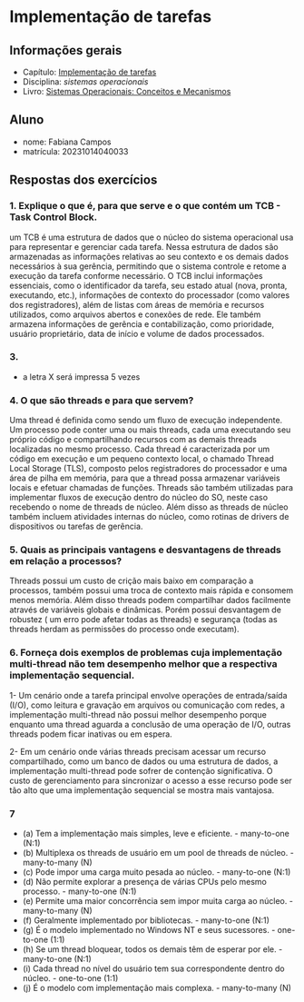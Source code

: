 # Implementação de tarefas

## Informações gerais

- Capítulo: [Implementação de tarefas](https://wiki.inf.ufpr.br/maziero/lib/exe/fetch.php?media=socm:socm-05.pdf)
- Disciplina: *sistemas operacionais*
- Livro: [Sistemas Operacionais: Conceitos e Mecanismos](https://wiki.inf.ufpr.br/maziero/doku.php?id=socm:start)

## Aluno

- nome: Fabiana Campos
- matrícula: 20231014040033

## Respostas dos exercícios

### 1. Explique o que é, para que serve e o que contém um TCB - Task Control Block.
um TCB é uma estrutura de dados que o núcleo do sistema operacional usa para representar e gerenciar cada tarefa. Nessa estrutura de dados são armazenadas as informações relativas ao seu contexto e os demais dados necessários à sua gerência, permitindo que o sistema controle e retome a execução da tarefa conforme necessário. O TCB inclui informações essenciais, como o identificador da tarefa, seu estado atual (nova, pronta, executando, etc.), informações de contexto do processador (como valores dos registradores), além de listas com áreas de memória e recursos utilizados, como arquivos abertos e conexões de rede. Ele também armazena informações de gerência e contabilização, como prioridade, usuário proprietário, data de início e volume de dados processados. 

### 3. 
- a letra X será impressa 5 vezes

### 4. O que são threads e para que servem? 
Uma thread é definida como sendo um fluxo de execução independente. Um processo pode conter uma ou mais threads, cada uma executando seu próprio código e compartilhando recursos com as demais threads localizadas no mesmo processo. Cada thread é caracterizada por um código em execução e um pequeno contexto local, o chamado Thread Local Storage (TLS), composto pelos registradores do processador e uma área de pilha em memória, para que a thread possa armazenar variáveis locais e efetuar chamadas de funções. Threads são também utilizadas para implementar fluxos de execução dentro do núcleo do SO, neste caso recebendo o nome de threads de núcleo. Além disso as threads de núcleo também incluem atividades internas do núcleo, como rotinas de drivers de dispositivos ou tarefas de gerência.

### 5. Quais as principais vantagens e desvantagens de threads em relação a processos?
Threads possui um custo de crição mais baixo em comparação a processos, também possui uma troca de contexto mais rápida e consomem menos memória. Além disso threads podem compartilhar dados facilmente através de variáveis globais e dinâmicas. Porém possui desvantagem de robustez ( um erro pode afetar todas as threads) e segurança (todas as threads
herdam as permissões do processo onde executam).


### 6. Forneça dois exemplos de problemas cuja implementação multi-thread não tem desempenho melhor que a respectiva implementação sequencial.
1- Um cenário onde a tarefa principal envolve operações de entrada/saída (I/O), como leitura e gravação em arquivos ou comunicação com redes, a implementação multi-thread não possui melhor desempenho porque enquanto uma thread aguarda a conclusão de uma operação de I/O, outras threads podem ficar inativas ou em espera.

2- Em um cenário onde várias threads precisam acessar um recurso compartilhado, como um banco de dados ou uma estrutura de dados, a implementação multi-thread pode sofrer de contenção significativa. O custo de gerenciamento para sincronizar o acesso a esse recurso pode ser tão alto que uma implementação sequencial se mostra mais vantajosa.

### 7 
- (a) Tem a implementação mais simples, leve e eficiente. -  many-to-one (N:1)
- (b) Multiplexa os threads de usuário em um pool de threads de núcleo. - many-to-many (N)
- (c) Pode impor uma carga muito pesada ao núcleo. - many-to-one (N:1)
- (d) Não permite explorar a presença de várias CPUs pelo mesmo processo. - many-to-one (N:1)
- (e) Permite uma maior concorrência sem impor muita carga ao núcleo. - many-to-many (N)
- (f) Geralmente implementado por bibliotecas. - many-to-one (N:1)
- (g) É o modelo implementado no Windows NT e seus sucessores. - one-to-one (1:1)
- (h) Se um thread bloquear, todos os demais têm de esperar por ele. - many-to-one (N:1)
- (i) Cada thread no nível do usuário tem sua correspondente dentro do núcleo. - one-to-one (1:1)
- (j) É o modelo com implementação mais complexa. - many-to-many (N)
